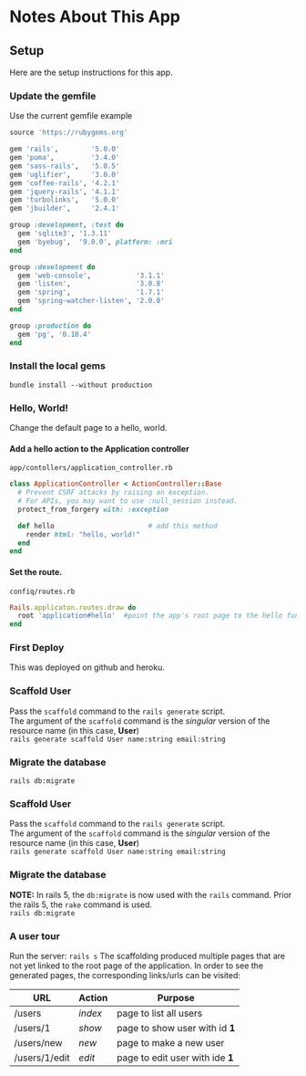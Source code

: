 # Notes About This App

## Setup
Here are the setup instructions for this app.  

### Update the gemfile
Use the current gemfile example
```ruby
source 'https://rubygems.org'

gem 'rails',        '5.0.0'
gem 'puma',         '3.4.0'
gem 'sass-rails',   '5.0.5'
gem 'uglifier',     '3.0.0'
gem 'coffee-rails', '4.2.1'
gem 'jquery-rails', '4.1.1'
gem 'turbolinks',   '5.0.0'
gem 'jbuilder',     '2.4.1'

group :development, :test do
  gem 'sqlite3', '1.3.11'
  gem 'byebug',  '9.0.0', platform: :mri
end

group :development do
  gem 'web-console',           '3.1.1'
  gem 'listen',                '3.0.8'
  gem 'spring',                '1.7.1'
  gem 'spring-watcher-listen', '2.0.0'
end

group :production do
  gem 'pg', '0.18.4'
end
```
### Install the local gems
`bundle install --without production`

### Hello, World!
Change the default page to a hello, world.

#### Add a hello action to the **Application** controller
`app/contollers/application_controller.rb`
```ruby
class ApplicationController < ActionController::Base
  # Prevent CSRF attacks by raising an exception.
  # For APIs, you may want to use :null_session instead.
  protect_from_forgery with: :exception

  def hello                       # add this method
    render html: "hello, world!"
  end
end
```
#### Set the route.
`confiq/routes.rb`
```ruby
Rails.applicaton.routes.draw do
  root 'application#hello'  #point the app's root page to the hello function from application_controller
end
```

### First Deploy
This was deployed on github and heroku.

### Scaffold User
Pass the `scaffold` command to the `rails generate` script.  
The argument of the `scaffold` command is the *singular* version of the resource name (in this case, **User**)  
`rails generate scaffold User name:string email:string`

### Migrate the database
`rails db:migrate`

### Scaffold User
Pass the `scaffold` command to the `rails generate` script.  
The argument of the `scaffold` command is the *singular* version of the resource name (in this case, **User**)  
`rails generate scaffold User name:string email:string`

### Migrate the database
**NOTE:** In rails 5, the `db:migrate` is now used with the `rails` command. Prior the rails 5, the `rake` command is used.  
`rails db:migrate`

### A user tour
Run the server: `rails s`
The scaffolding produced multiple pages that are not yet linked to the root page of the application. In order to see the generated pages, the corresponding links/urls can be visited:

| URL           | Action   | Purpose                          |
|---------------|----------|----------------------------------|
| /users        | *index*  | page to list all users           |
| /users/1      | *show*   | page to show user with id **1**  |
| /users/new    | *new*    | page to make a new user          |
| /users/1/edit | *edit*   | page to edit user with ide **1** |




